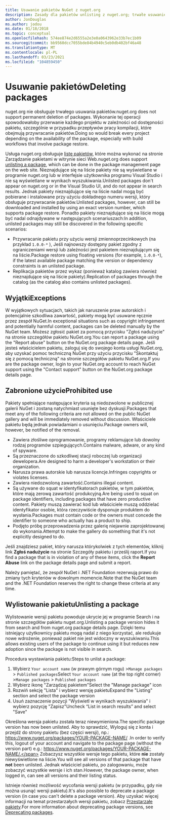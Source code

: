 ```yaml
---
title: Usuwanie pakietów NuGet z nuget.org
description: Zasady dla pakietów unlisting z nuget.org; trwałe usuwanie nie jest obsługiwane, z wyjątkiem przypadków, gdy pakiety naruszają inne zasady.
author: JonDouglas
ms.author: jodou
ms.date: 01/18/2018
ms.topic: conceptual
ms.openlocfilehash: 574ee874e2d6555a2e3e0a0643962e33b7ec1b09
ms.sourcegitcommit: bb9560dcc7055bde84b4940c5eb0db402bf46a48
ms.translationtype: MT
ms.contentlocale: pl-PL
ms.lasthandoff: 03/23/2021
ms.locfileid: "104859450"
---
```

# <a name="deleting-packages"></a><span data-ttu-id="1813e-103">Usuwanie pakietów</span><span class="sxs-lookup"><span data-stu-id="1813e-103">Deleting packages</span></span>

<span data-ttu-id="1813e-104">nuget.org nie obsługuje trwałego usuwania pakietów.</span><span class="sxs-lookup"><span data-stu-id="1813e-104">nuget.org does not support permanent deletion of packages.</span></span> <span data-ttu-id="1813e-105">Wykonanie tej operacji spowodowałoby przerwanie każdego projektu w zależności od dostępności pakietu, szczególnie w przypadku przepływów pracy kompilacji, które obejmują przywracanie pakietów.</span><span class="sxs-lookup"><span data-stu-id="1813e-105">Doing so would break every project depending on the availability of the package, especially with build workflows that involve package restore.</span></span>

<span data-ttu-id="1813e-106">Usługa nuget.org obsługuje [listę pakietów](#unlisting-a-package), które można wykonać na stronie Zarządzanie pakietami w witrynie sieci Web.</span><span class="sxs-lookup"><span data-stu-id="1813e-106">nuget.org does support [unlisting a package](#unlisting-a-package), which can be done in the package management page on the web site.</span></span> <span data-ttu-id="1813e-107">Nieznajdujące się na liście pakiety nie są wyświetlane w programie nuget.org lub w interfejsie użytkownika programu Visual Studio i nie są wyświetlane w wynikach wyszukiwania.</span><span class="sxs-lookup"><span data-stu-id="1813e-107">Unlisted packages don't appear on nuget.org or in the Visual Studio UI, and do not appear in search results.</span></span> <span data-ttu-id="1813e-108">Jednak pakiety nieznajdujące się na liście nadal mogą być pobierane i instalowane przy użyciu dokładnego numeru wersji, który obsługuje przywracanie pakietów.</span><span class="sxs-lookup"><span data-stu-id="1813e-108">Unlisted packages, however, can still be downloaded and installed by using an exact version number, which supports package restore.</span></span> <span data-ttu-id="1813e-109">Ponadto pakiety nieznajdujące się na liście mogą być nadal odnajdywane w następujących scenariuszach:</span><span class="sxs-lookup"><span data-stu-id="1813e-109">In addition, unlisted packages may still be discovered in the following specific scenarios:</span></span>

- <span data-ttu-id="1813e-110">Przywracanie pakietu przy użyciu wersji zmiennoprzecinkowych (na przykład `1.0.0-*` ), Jeśli najnowszy dostępny pakiet zgodny z ograniczeniami wersji lub zależności jest pakietem nieznajdującym się na liście.</span><span class="sxs-lookup"><span data-stu-id="1813e-110">Package restore using floating versions (for example, `1.0.0-*`), if the latest available package matching the version or dependency constraints is an unlisted package.</span></span>
- <span data-ttu-id="1813e-111">Replikacja pakietów przez wykaz (ponieważ katalog zawiera również nieznajdujące się na liście pakiety).</span><span class="sxs-lookup"><span data-stu-id="1813e-111">Replication of packages through the catalog (as the catalog also contains unlisted packages).</span></span>

## <a name="exceptions"></a><span data-ttu-id="1813e-112">Wyjątki</span><span class="sxs-lookup"><span data-stu-id="1813e-112">Exceptions</span></span>

<span data-ttu-id="1813e-113">W wyjątkowych sytuacjach, takich jak naruszenie praw autorskich i potencjalnie szkodliwa zawartość, pakiety mogą być usuwane ręcznie przez zespół NuGet.</span><span class="sxs-lookup"><span data-stu-id="1813e-113">In exceptional situations such as copyright infringement and potentially harmful content, packages can be deleted manually by the NuGet team.</span></span> <span data-ttu-id="1813e-114">Możesz zgłosić pakiet za pomocą przycisku "Zgłoś nadużycie" na stronie szczegółów pakietu NuGet.org.</span><span class="sxs-lookup"><span data-stu-id="1813e-114">You can report a package using the "Report abuse" button on the NuGet.org package details page.</span></span> <span data-ttu-id="1813e-115">Jeśli jesteś właścicielem pakietu, zaloguj się do swojego konta usługi NuGet.org, aby uzyskać pomoc techniczną NuGet przy użyciu przycisku "Skontaktuj się z pomocą techniczną" na stronie szczegółów pakietu NuGet.org.</span><span class="sxs-lookup"><span data-stu-id="1813e-115">If you are the package owner, login to your NuGet.org account to reach NuGet support using the "Contact support" button on the NuGet.org package details page.</span></span>

## <a name="prohibited-use"></a><span data-ttu-id="1813e-116">Zabronione użycie</span><span class="sxs-lookup"><span data-stu-id="1813e-116">Prohibited use</span></span>

<span data-ttu-id="1813e-117">Pakiety spełniające następujące kryteria są niedozwolone w publicznej galerii NuGet i zostaną natychmiast usunięte bez dyskusji.</span><span class="sxs-lookup"><span data-stu-id="1813e-117">Packages that meet any of the following criteria are not allowed on the public NuGet gallery and will be immediately removed without discussion.</span></span> <span data-ttu-id="1813e-118">Właściciele pakietu będą jednak powiadamiani o usunięciu.</span><span class="sxs-lookup"><span data-stu-id="1813e-118">Package owners will, however, be notified of the removal.</span></span>

- <span data-ttu-id="1813e-119">Zawiera złośliwe oprogramowanie, programy reklamujące lub dowolny rodzaj programów szpiegujących.</span><span class="sxs-lookup"><span data-stu-id="1813e-119">Contains malware, adware, or any kind of spyware.</span></span>
- <span data-ttu-id="1813e-120">Są przeznaczone do szkodliwej stacji roboczej lub organizacji dewelopera.</span><span class="sxs-lookup"><span data-stu-id="1813e-120">Are designed to harm a developer's workstation or their organization.</span></span>
- <span data-ttu-id="1813e-121">Narusza prawa autorskie lub narusza licencje.</span><span class="sxs-lookup"><span data-stu-id="1813e-121">Infringes copyrights or violates licenses.</span></span>
- <span data-ttu-id="1813e-122">Zawiera niedozwoloną zawartość.</span><span class="sxs-lookup"><span data-stu-id="1813e-122">Contains illegal content.</span></span>
- <span data-ttu-id="1813e-123">Są używane do squat w identyfikatorach pakietów, w tym pakietów, które mają zerową zawartość produkcyjną.</span><span class="sxs-lookup"><span data-stu-id="1813e-123">Are being used to squat on package identifiers, including packages that have zero productive content.</span></span> <span data-ttu-id="1813e-124">Pakiety muszą zawierać kod lub właściciele muszą oddzielać identyfikator osobie, która rzeczywiście dysponuje produktem do wysłania.</span><span class="sxs-lookup"><span data-stu-id="1813e-124">Packages must contain code or the owners must concede the identifier to someone who actually has a product to ship.</span></span>
- <span data-ttu-id="1813e-125">Podjęto próbę przeprowadzenia przez galerię niejawnie zaprojektowanej do wykonania.</span><span class="sxs-lookup"><span data-stu-id="1813e-125">Attempt to make the gallery do something that it's not explicitly designed to do.</span></span>

<span data-ttu-id="1813e-126">Jeśli znajdziesz pakiet, który narusza którykolwiek z tych elementów, kliknij link **Zgłoś nadużycie** na stronie Szczegóły pakietu i prześlij raport.</span><span class="sxs-lookup"><span data-stu-id="1813e-126">If you find a package that is in violation of any of these items, click the **Report Abuse** link on the package details page and submit a report.</span></span>

<span data-ttu-id="1813e-127">Należy pamiętać, że zespół NuGet i .NET Foundation rezerwują prawo do zmiany tych kryteriów w dowolnym momencie.</span><span class="sxs-lookup"><span data-stu-id="1813e-127">Note that the NuGet team and the .NET Foundation reserves the right to change these criteria at any time.</span></span>

## <a name="unlisting-a-package"></a><span data-ttu-id="1813e-128">Wylistowanie pakietu</span><span class="sxs-lookup"><span data-stu-id="1813e-128">Unlisting a package</span></span>
<span data-ttu-id="1813e-129">Wylistowanie wersji pakietu powoduje ukrycie jej w programie Search i na stronie szczegółów pakietu nuget.org.</span><span class="sxs-lookup"><span data-stu-id="1813e-129">Unlisting a package version hides it from search and from nuget.org package details page.</span></span> <span data-ttu-id="1813e-130">Dzięki temu istniejący użytkownicy pakietu mogą nadal z niego korzystać, ale redukuje nowe wdrożenie, ponieważ pakiet nie jest widoczny w wyszukiwaniu.</span><span class="sxs-lookup"><span data-stu-id="1813e-130">This allows existing users of the package to continue using it but reduces new adoption since the package is not visible in search.</span></span>

<span data-ttu-id="1813e-131">Procedura wystawiania pakietu:</span><span class="sxs-lookup"><span data-stu-id="1813e-131">Steps to unlist a package:</span></span>

1. <span data-ttu-id="1813e-132">Wybierz `Your account name` (w prawym górnym rogu) >`Manage packages` > `Published packages`</span><span class="sxs-lookup"><span data-stu-id="1813e-132">Select `Your account name` (at the top right corner) >`Manage packages` > `Published packages`</span></span>
1. <span data-ttu-id="1813e-133">Wybierz ikonę "Zarządzaj pakietem"</span><span class="sxs-lookup"><span data-stu-id="1813e-133">Select the "Manage package" icon</span></span>
1. <span data-ttu-id="1813e-134">Rozwiń sekcję "Lista" i wybierz wersję pakietu</span><span class="sxs-lookup"><span data-stu-id="1813e-134">Expand the "Listing" section and select the package version</span></span>
1. <span data-ttu-id="1813e-135">Usuń zaznaczenie pozycji "Wyświetl w wynikach wyszukiwania" i wybierz pozycję "Zapisz"</span><span class="sxs-lookup"><span data-stu-id="1813e-135">Uncheck “List in search results” and select "Save"</span></span>

<span data-ttu-id="1813e-136">Określona wersja pakietu została teraz niewymieniona.</span><span class="sxs-lookup"><span data-stu-id="1813e-136">The specific package version has now been unlisted.</span></span> <span data-ttu-id="1813e-137">Aby to sprawdzić, Wyloguj się z konta i przejdź do strony pakietu (bez części wersji), np.: https://www.nuget.org/packages/YOUR-PACKAGE-NAME/ .</span><span class="sxs-lookup"><span data-stu-id="1813e-137">In order to verify this, logout of your account and navigate to the package page (without the version part) e.g.: https://www.nuget.org/packages/YOUR-PACKAGE-NAME/.</span></span> <span data-ttu-id="1813e-138">Zobaczysz wszystkie wersje tego pakietu, które **nie** zostały niewyświetlone na liście.</span><span class="sxs-lookup"><span data-stu-id="1813e-138">You will see all versions of that package that have **not** been unlisted.</span></span> <span data-ttu-id="1813e-139">Jednak właściciel pakietu, po zalogowaniu, może zobaczyć wszystkie wersje i ich stan.</span><span class="sxs-lookup"><span data-stu-id="1813e-139">However, the package owner, when logged in, can see all versions and their listing status.</span></span>

<span data-ttu-id="1813e-140">Istnieje również możliwość wycofania wersji pakietu (w przypadku, gdy nie można usunąć wersji pakietu).</span><span class="sxs-lookup"><span data-stu-id="1813e-140">It's also possible to deprecate a package version (in case you can't delete a package version).</span></span> <span data-ttu-id="1813e-141">Aby uzyskać więcej informacji na temat przestarzałych wersji pakietu, zobacz [Przestarzałe pakiety](../deprecate-packages.md).</span><span class="sxs-lookup"><span data-stu-id="1813e-141">For more information about deprecating package versions, see [Deprecating packages](../deprecate-packages.md).</span></span>
